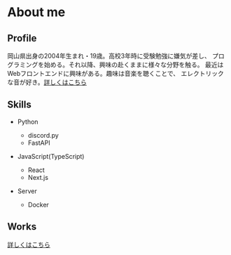 
# About me

## Profile

岡山県出身の2004年生まれ・19歳。高校3年時に受験勉強に嫌気が差し、
プログラミングを始める。それ以降、興味の赴くままに様々な分野を触る。
最近はWebフロントエンドに興味がある。趣味は音楽を聴くことで、
エレクトリックな音が好き。[詳しくはこちら](/blog/post/music)

## Skills

- Python
  - discord.py
  - FastAPI

- JavaScript(TypeScript)
  - React
  - Next.js

- Server
  - Docker

## Works

[詳しくはこちら](/works)

